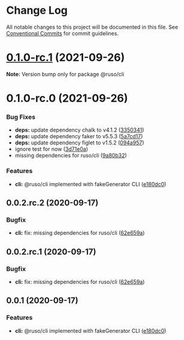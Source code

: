 # Change Log

All notable changes to this project will be documented in this file. See [Conventional Commits](https://conventionalcommits.org) for commit guidelines.

# [0.1.0-rc.1](https://github.com/ruslanguns/ruso-monorepo/compare/@ruso/cli@0.1.0-rc.0...@ruso/cli@0.1.0-rc.1) (2021-09-26)

**Note:** Version bump only for package @ruso/cli

# 0.1.0-rc.0 (2021-09-26)

### Bug Fixes

- **deps:** update dependency chalk to v4.1.2 ([3350341](https://github.com/ruslanguns/ruso-monorepo/commit/33503416d7f6a1dd86bfdd5b1efca54a6c2a4de9))
- **deps:** update dependency faker to v5.5.3 ([5a7cd17](https://github.com/ruslanguns/ruso-monorepo/commit/5a7cd17dd38d769c26cb403e323f1dfa9d255f14))
- **deps:** update dependency figlet to v1.5.2 ([094a957](https://github.com/ruslanguns/ruso-monorepo/commit/094a9579a16a33d976df3630488f128bc8e858da))
- ignore test for now ([3d71e0a](https://github.com/ruslanguns/ruso-monorepo/commit/3d71e0a9af45d238b5603fe011c52ee462f308a6))
- missing dependencies for ruso/cli ([9a80b32](https://github.com/ruslanguns/ruso-monorepo/commit/9a80b325cafed438075780c96761fa348f6cff24))

### Features

- **cli:** @ruso/cli implemented with fakeGenerator CLI ([e180dc0](https://github.com/ruslanguns/ruso-monorepo/commit/e180dc0ed20969675f43823a7a4a3ed156827368))

## 0.0.2.rc.2 (2020-09-17)

### Bugfix

- **cli:** fix: missing dependencies for ruso/cli ([62e659a](https://github.com/ruslanguns/ruso-monorepo/commit/62e659a03c19d75c15d102dec591135b0115ea21))

## 0.0.2.rc.1 (2020-09-17)

### Bugfix

- **cli:** fix: missing dependencies for ruso/cli ([62e659a](https://github.com/ruslanguns/ruso-monorepo/commit/62e659a03c19d75c15d102dec591135b0115ea21))

## 0.0.1 (2020-09-17)

### Features

- **cli:** @ruso/cli implemented with fakeGenerator CLI ([e180dc0](https://github.com/ruslanguns/ruso-monorepo/commit/e180dc0ed20969675f43823a7a4a3ed156827368))
